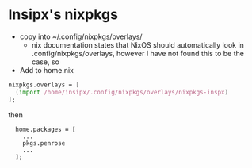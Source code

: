 # Insipx's nixpkgs

- copy into ~/.config/nixpkgs/overlays/
  - nix documentation states that NixOS should automatically look in .config/nixpkgs/overlays, however I have not found this to be the case, so
- Add to home.nix 
```nix
nixpkgs.overlays = [
  (import /home/insipx/.config/nixpkgs/overlays/nixpkgs-inspx)
];
```

then 
```
  home.packages = [
    ...
    pkgs.penrose
    ...
  ];
```
